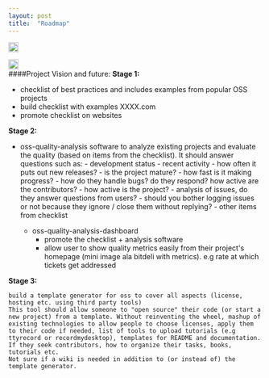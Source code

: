 ```yaml
---
layout: post
title:  "Roadmap"
---
```



<img src="https://raw.githubusercontent.com/hbtlabs/oss-checklist/master/doc/icons/Misc-Settings-icon.png" width="20" title="TODO: write roadmap"/>


<img src="https://raw.githubusercontent.com/hbtlabs/oss-checklist/master/doc/icons/Misc-Settings-icon.png" width="20"
     title="TODO: extract roadmap to wiki and fix formatting "/>        
####Project Vision and future:
**Stage 1:**

- checklist of best practices and includes examples from popular OSS projects
- build checklist with examples XXXX.com
- promote checklist on websites
 
**Stage 2:**
- oss-quality-analysis
software to analyze existing projects and evaluate the quality (based on items from the checklist). It should answer questions such as:
            - development status
                - recent activity
                    - how often it puts out new releases?
                    - is the project mature?
                    - how fast is it making progress?
                    - how do they handle bugs? do they respond? how active are the contributors? 
                    - how active is the project?
                    - analysis of issues, do they answer questions from users?
                        - should you bother logging issues or not because they ignore / close them without replying?
                - other items from checklist
            
    - oss-quality-analysis-dashboard 
        - promote the checklist + analysis software
        - allow user to show quality metrics easily from their project's homepage (mini image ala bitdeli with metrics). e.g rate at which tickets get addressed
        
**Stage 3:**

    build a template generator for oss to cover all aspects (license, hosting etc. using third party tools)
    This tool should allow someone to "open source" their code (or start a new project) from a template. Without reinventing the wheel, mashup of existing technologies to allow people to choose licenses, apply them to their code if needed, list of tools to upload tutorials (e.g ttyrecord or recordmydesktop), templates for README and documentation. If they seek contributors, how to organize their tasks, books, tutorials etc. 
    Not sure if a wiki is needed in addition to (or instead of) the template generator. 
 
